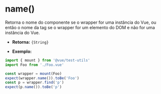 # name()

Retorna o nome do componente se o wrapper for uma instância do Vue, ou então o nome da tag se o wrapper for um elemento do DOM e não for uma instância do Vue.

- **Retorna:** `{String}`

- **Exemplo:**

```js
import { mount } from '@vue/test-utils'
import Foo from './Foo.vue'

const wrapper = mount(Foo)
expect(wrapper.name()).toBe('Foo')
const p = wrapper.find('p')
expect(p.name()).toBe('p')
```
